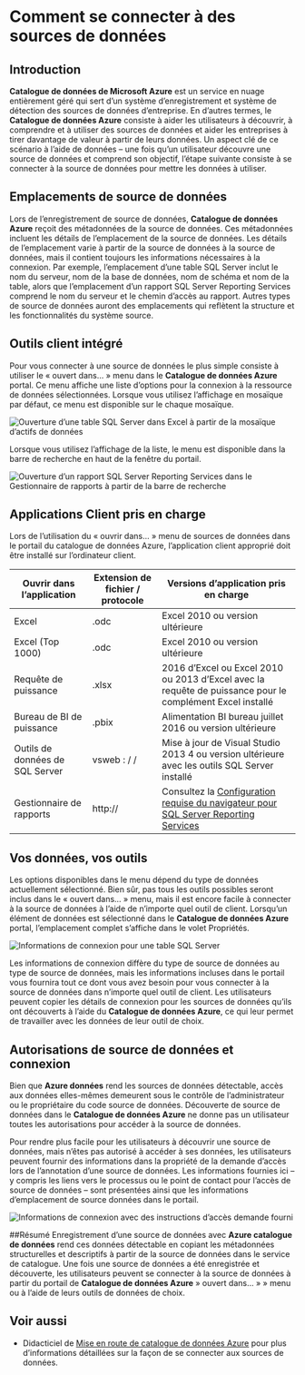 <properties
   pageTitle="Comment se connecter à des sources de données | Microsoft Azure"
   description="Article d’apprentissage mise en surbrillance de la façon de se connecter aux sources de données découvertes avec le catalogue de données Azure."
   services="data-catalog"
   documentationCenter=""
   authors="steelanddata"
   manager="NA"
   editor=""
   tags=""/>
<tags
   ms.service="data-catalog"
   ms.devlang="NA"
   ms.topic="article"
   ms.tgt_pltfrm="NA"
   ms.workload="data-catalog"
   ms.date="09/15/2016"
   ms.author="maroche"/>


# <a name="how-to-connect-to-data-sources"></a>Comment se connecter à des sources de données

## <a name="introduction"></a>Introduction
**Catalogue de données de Microsoft Azure** est un service en nuage entièrement géré qui sert d’un système d’enregistrement et système de détection des sources de données d’entreprise. En d’autres termes, le **Catalogue de données Azure** consiste à aider les utilisateurs à découvrir, à comprendre et à utiliser des sources de données et aider les entreprises à tirer davantage de valeur à partir de leurs données. Un aspect clé de ce scénario à l’aide de données – une fois qu’un utilisateur découvre une source de données et comprend son objectif, l’étape suivante consiste à se connecter à la source de données pour mettre les données à utiliser.

## <a name="data-source-locations"></a>Emplacements de source de données
Lors de l’enregistrement de source de données, **Catalogue de données Azure** reçoit des métadonnées de la source de données. Ces métadonnées incluent les détails de l’emplacement de la source de données. Les détails de l’emplacement varie à partir de la source de données à la source de données, mais il contient toujours les informations nécessaires à la connexion. Par exemple, l’emplacement d’une table SQL Server inclut le nom du serveur, nom de la base de données, nom de schéma et nom de la table, alors que l’emplacement d’un rapport SQL Server Reporting Services comprend le nom du serveur et le chemin d’accès au rapport. Autres types de source de données auront des emplacements qui reflètent la structure et les fonctionnalités du système source.

## <a name="integrated-client-tools"></a>Outils client intégré
Pour vous connecter à une source de données le plus simple consiste à utiliser le « ouvert dans... » menu dans le **Catalogue de données Azure** portal. Ce menu affiche une liste d’options pour la connexion à la ressource de données sélectionnées.
Lorsque vous utilisez l’affichage en mosaïque par défaut, ce menu est disponible sur le chaque mosaïque.

 ![Ouverture d’une table SQL Server dans Excel à partir de la mosaïque d’actifs de données](./media/data-catalog-how-to-connect/data-catalog-how-to-connect1.png)

Lorsque vous utilisez l’affichage de la liste, le menu est disponible dans la barre de recherche en haut de la fenêtre du portail.

 ![Ouverture d’un rapport SQL Server Reporting Services dans le Gestionnaire de rapports à partir de la barre de recherche](./media/data-catalog-how-to-connect/data-catalog-how-to-connect2.png)

## <a name="supported-client-applications"></a>Applications Client pris en charge
Lors de l’utilisation du « ouvrir dans... » menu de sources de données dans le portail du catalogue de données Azure, l’application client approprié doit être installé sur l’ordinateur client.

| Ouvrir dans l’application | Extension de fichier / protocole | Versions d’application pris en charge |
| --- | --- | --- |
| Excel | .odc | Excel 2010 ou version ultérieure |
| Excel (Top 1000) | .odc | Excel 2010 ou version ultérieure |
| Requête de puissance | .xlsx | 2016 d’Excel ou Excel 2010 ou 2013 d’Excel avec la requête de puissance pour le complément Excel installé
| Bureau de BI de puissance | .pbix | Alimentation BI bureau juillet 2016 ou version ultérieure |
| Outils de données de SQL Server | vsweb : / / | Mise à jour de Visual Studio 2013 4 ou version ultérieure avec les outils SQL Server installé |
| Gestionnaire de rapports | http:// | Consultez la [Configuration requise du navigateur pour SQL Server Reporting Services](https://technet.microsoft.com/en-us/library/ms156511.aspx) |

## <a name="your-data-your-tools"></a>Vos données, vos outils
Les options disponibles dans le menu dépend du type de données actuellement sélectionné. Bien sûr, pas tous les outils possibles seront inclus dans le « ouvert dans... » menu, mais il est encore facile à connecter à la source de données à l’aide de n’importe quel outil de client. Lorsqu’un élément de données est sélectionné dans le **Catalogue de données Azure** portal, l’emplacement complet s’affiche dans le volet Propriétés.

 ![Informations de connexion pour une table SQL Server](./media/data-catalog-how-to-connect/data-catalog-how-to-connect3.png)

Les informations de connexion diffère du type de source de données au type de source de données, mais les informations incluses dans le portail vous fournira tout ce dont vous avez besoin pour vous connecter à la source de données dans n’importe quel outil de client. Les utilisateurs peuvent copier les détails de connexion pour les sources de données qu’ils ont découverts à l’aide du **Catalogue de données Azure**, ce qui leur permet de travailler avec les données de leur outil de choix.

## <a name="connecting-and-data-source-permissions"></a>Autorisations de source de données et connexion
Bien que **Azure données** rend les sources de données détectable, accès aux données elles-mêmes demeurent sous le contrôle de l’administrateur ou le propriétaire du code source de données. Découverte de source de données dans le **Catalogue de données Azure** ne donne pas un utilisateur toutes les autorisations pour accéder à la source de données.

Pour rendre plus facile pour les utilisateurs à découvrir une source de données, mais n’êtes pas autorisé à accéder à ses données, les utilisateurs peuvent fournir des informations dans la propriété de la demande d’accès lors de l’annotation d’une source de données. Les informations fournies ici – y compris les liens vers le processus ou le point de contact pour l’accès de source de données – sont présentées ainsi que les informations d’emplacement de source données dans le portail.

 ![Informations de connexion avec des instructions d’accès demande fourni](./media/data-catalog-how-to-connect/data-catalog-how-to-connect4.png)

##<a name="summary"></a>Résumé
Enregistrement d’une source de données avec **Azure catalogue de données** rend ces données détectable en copiant les métadonnées structurelles et descriptifs à partir de la source de données dans le service de catalogue. Une fois une source de données a été enregistrée et découverte, les utilisateurs peuvent se connecter à la source de données à partir du portail de **Catalogue de données Azure** » ouvert dans... » » menu ou à l’aide de leurs outils de données de choix.

## <a name="see-also"></a>Voir aussi
- Didacticiel de [Mise en route de catalogue de données Azure](data-catalog-get-started.md) pour plus d’informations détaillées sur la façon de se connecter aux sources de données.
